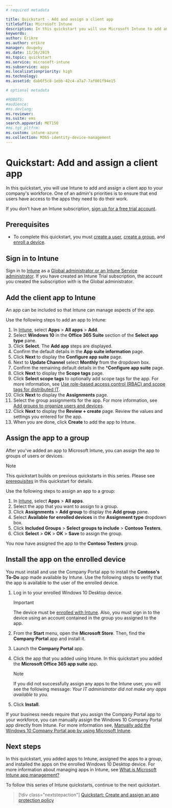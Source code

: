 ```yaml
---
# required metadata

title: Quickstart - Add and assign a client app
titleSuffix: Microsoft Intune
description: In this quickstart you will use Microsoft Intune to add and assign a client app.
keywords:
author: Erikre
ms.author: erikre
manager: dougeby
ms.date: 11/26/2019
ms.topic: quickstart
ms.service: microsoft-intune
ms.subservice: apps
ms.localizationpriority: high
ms.technology:
ms.assetid: dab6f5c8-1ebb-42c4-a7a7-7af001f94e15

# optional metadata

#ROBOTS:
#audience:
#ms.devlang:
ms.reviewer:
ms.suite: ems
search.appverid: MET150
#ms.tgt_pltfrm:
ms.custom: intune-azure
ms.collection: M365-identity-device-management
---
```


# Quickstart: Add and assign a client app

In this quickstart, you will use Intune to add and assign a client app to your company's workforce. One of an admin's priorities is to ensure that end users have access to the apps they need to do their work. 

If you don’t have an Intune subscription, [sign up for a free trial account](../intune/fundamentals/free-trial-sign-up.md).

## Prerequisites

- To complete this quickstart, you must [create a user](../intune/fundamentals/quickstart-create-user.md), [create a group](../intune/fundamentals/quickstart-create-group.md), and [enroll a device](../quickstart-setup-auto-enrollment.md).

## Sign in to Intune

Sign in to [Intune](https://aka.ms/intuneportal) as a [Global administrator or an Intune Service administrator](../intune/fundamentals/users-add.md#types-of-administrators). If you have created an Intune Trial subscription, the account you created the subscription with is the Global administrator.

## Add the client app to Intune

An app can be included so that Intune can manage aspects of the app. 

Use the following steps to add an app to Intune:
1. In [Intune](https://aka.ms/intuneportal), select **Apps** > **All apps** > **Add**. 
2. Select **Windows 10** in the **Office 365 Suite** section of the **Select app type** pane.
3. Click **Select**. The **Add app** steps are displayed.
4. Confirm the default details in the **App suite information** page.
5. Click **Next** to display the **Configure app suite** page.
6. Next to **Update Channel** select **Monthly** from the dropdown box.
7. Confirm the remaining default details in the ***Configure app suite** page.
8. Click **Next** to display the **Scope tags** page.
9. Click **Select scope tags** to optionally add scope tags for the app. For more information, see [Use role-based access control (RBAC) and scope tags for distributed IT](~/intune/fundamentals/scope-tags.md).
10. Click **Next** to display the **Assignments** page.
11. Select the group assignments for the app. For more information, see [Add groups to organize users and devices](~/intune/fundamentals/groups-add.md). 
12. Click **Next** to display the **Review + create** page. Review the values and settings you entered for the app.
13. When you are done, click **Create** to add the app to Intune.

## Assign the app to a group

After you've added an app to Microsoft Intune, you can assign the app to groups of users or devices.

> [!NOTE]
> This quickstart builds on previous quickstarts in this series. Please see [prerequisites](quickstart-add-assign-app.md#prerequisites) in this quickstart for details.

Use the following steps to assign an app to a group:
1. In [Intune](https://aka.ms/intuneportal), select **Apps** > **All apps**. 
2. Select the app that you want to assign to a group.
3. Click **Assignments** > **Add group** to display the **Add group** pane.
4. Select **Available for enrolled devices** in the **Assignment type** dropdown box. 
5. Click **Included Groups** > **Select groups to include** > **Contoso Testers**.
6. Click **Select** > **OK** > **OK** > **Save** to assign the group.

You now have assigned the app to the **Contoso Testers** group.

## Install the app on the enrolled device

You must install and use the Company Portal app to install the **Contoso's To-Do** app made available by Intune. Use the following steps to verify that the app is available to the user of the enrolled device.

1. Log in to your enrolled Windows 10 Desktop device.

    > [!IMPORTANT]
    > The device must be [enrolled with Intune](../quickstart-enroll-windows-device.md). Also, you must sign in to the device using an account contained in the group you assigned to the app.

2. From the **Start** menu, open the **Microsoft Store**. Then, find the **Company Portal** app and install it.
3. Launch the **Company Portal** app.
4. Click the app that you added using Intune. In this quickstart you added the **Microsoft Office 365 app suite** app.

    > [!NOTE]
    > If you did not successfully assign any apps to the Intune user, you will see the following message:
    > *Your IT administrator did not make any apps available to you.*

5. Click **Install**.

If your business needs require that you assign the Company Portal app to your workforce, you can manually assign the Windows 10 Company Portal app directly from Intune. For more information see, [Manually add the Windows 10 Company Portal app by using Microsoft Intune](../company-portal-app.md).

## Next steps

In this quickstart, you added apps to Intune, assigned the apps to a group, and installed the apps on the enrolled Windows 10 Desktop device. For more information about managing apps in Intune, see [What is Microsoft Intune app management?](app-management.md)

To follow this series of Intune quickstarts, continue to the next quickstart.

> [!div class="nextstepaction"]
> [Quickstart: Create and assign an app protection policy](quickstart-create-assign-app-policy.md)
